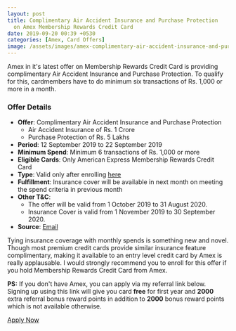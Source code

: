 ```yaml
---
layout: post
title: Complimentary Air Accident Insurance and Purchase Protection
  on Amex Membership Rewards Credit Card
date: 2019-09-20 00:39 +0530
categories: [Amex, Card Offers]
image: /assets/images/amex-complimentary-air-accident-insurance-and-purchase-protection.jpg
---
```


Amex in it's latest offer on Membership Rewards Credit Card is providing complimentary Air Accident Insurance and Purchase Protection. To qualify for this, cardmembers have to do minimum six transactions of Rs. 1,000 or more in a month.

### Offer Details

- **Offer**: Complimentary Air Accident Insurance and Purchase Protection
  - Air Accident Insurance of Rs. 1 Crore
  - Purchase Protection of Rs. 5 Lakhs
- **Period**: 12 September 2019 to 22 September 2019
- **Minimum Spend**: Minimum 6 transactions of Rs. 1,000 or more
- **Eligible Cards**: Only American Express Membership Rewards Credit Card
- **Type**: Valid only after enrolling [here](https://iforms.americanexpress.com/iFormsSecure/un/iforms.do?cuid=enrollment_en_IN&evtsrc=link&evttype=0&campaignId=Insurance%20Offer%20on%20Membership%20Rewards%20Credit%20Card&TermsCondition=%20http://amex.co/ins1)
- **Fulfillment**: Insurance cover will be available in next month on meeting the spend criteria in previous month
- **Other T&C**:
  - The offer will be valid from 1 October 2019 to 31 August 2020.
  - Insurance Cover is valid from 1 November 2019 to 30 September 2020.
- **Source**: [Email](https://ebm.email.americanexpress.com/c/tag/hBdg0OZAQB6DpB9zok$NwLcPhfP/doc.html)

Tying insurance coverage with monthly spends is something new and novel. Though most premium credit cards provide similar insurance feature complimentary, making it available to an entry level credit card by Amex is really applausable. I would strongly recommend you to enroll for this offer if you hold Membership Rewards Credit Card from Amex.

**PS:** If you don't have Amex, you can apply via my referral link below. Signing up using this link will give you card **free** for first year and **2000** extra referral bonus reward points in addition to **2000** bonus reward points which is not available otherwise.

<a href="http://amex.in/refer/pRANApmel6?CPID=999999544" target="_blank" class="btn btn-lg btn-danger btn-block post-element mt-2" rel="noopener"><i class="ci-pen"></i> Apply Now</a>
